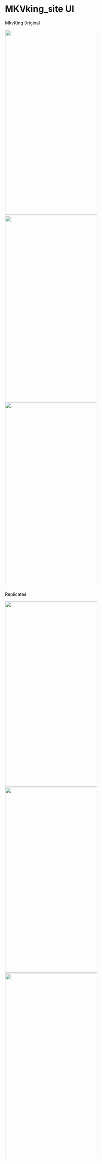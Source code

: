 # MKVking_site UI
  
MkvKing Original

<p float="left">
  <img width="300" height="600" src="https://github.com/mridhulps/MKVking_Replica/assets/150352769/58005ac2-f28b-4499-8b23-c02d4e7fd483"> 
  &nbsp; &nbsp; &nbsp;
  <img width="300" height="600" src="https://github.com/mridhulps/MKVking_Replica/assets/150352769/0cdb9072-3e39-4816-b809-9a1502dd2d87">
  &nbsp; &nbsp; &nbsp;
  <img width="300" height="600" src="https://github.com/mridhulps/MKVking_Replica/assets/150352769/eb7b8680-8973-49b4-baf2-77d7c86b2c1e">
</p>

Replicated 

<p float="left">
  <img width="300" height="600" src="https://github.com/mridhulps/MKVking_Replica/assets/150352769/58005ac2-f28b-4499-8b23-c02d4e7fd483"> 
  &nbsp; &nbsp; &nbsp;
  <img width="300" height="600" src="https://github.com/mridhulps/MKVking_Replica/assets/150352769/0cdb9072-3e39-4816-b809-9a1502dd2d87">
  &nbsp; &nbsp; &nbsp;
  <img width="300" height="600" src="https://github.com/mridhulps/MKVking_Replica/assets/150352769/eb7b8680-8973-49b4-baf2-77d7c86b2c1e">
</p>









